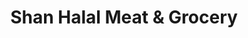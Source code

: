 ---
title: "Shan Halal Meat & Grocery"
url: /queens/shan-halal-meat-and-grocery/
shop: convenience
---